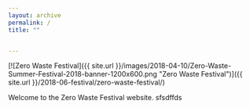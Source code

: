 ```yaml
---
layout: archive
permalink: /
title: ""


---
```


[![Zero Waste Festival]({{ site.url }}/images/2018-04-10/Zero-Waste-Summer-Festival-2018-banner-1200x600.png "Zero Waste Festival")]({{ site.url }}/2018-06-festival/zero-waste-festival/)<br>

Welcome to the Zero Waste Festival website.
sfsdffds
